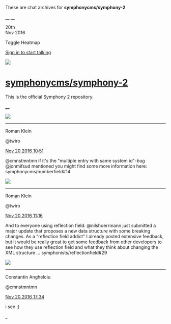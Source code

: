 These are chat archives for **symphonycms/symphony-2**

[__](/symphonycms/symphony-2/archives/2016/11/21)
[__](/symphonycms/symphony-2/archives/2016/11/19)

20th  
Nov 2016

Toggle Heatmap

[Sign in to start talking](/login?action=login&button=archive-login)

![](https://avatars-02.gitter.im/group/iv/3/57542c45c43b8c601977197e?s=48)

#  [symphonycms/symphony-2](/symphonycms/symphony-2)

This is the official Symphony 2 repository.

[ __ ](/orgs/symphonycms/rooms "More symphonycms rooms" )

![](https://avatars2.githubusercontent.com/u/870227?v=3&s=30)

__ __

Roman Klein

@twiro

[Nov 20 2016
10:51](https://gitter.im/symphonycms/symphony-2?at=58318048297a180b4f180ab8 ""
)

@cmnstmntmn if it's the "multiple entry with same system id"-bug @jonmifsud
mentioned you might find some more information here:
symphonycms/numberfield#14

![](https://avatars2.githubusercontent.com/u/870227?v=3&s=30)

__ __

Roman Klein

@twiro

[Nov 20 2016
11:16](https://gitter.im/symphonycms/symphony-2?at=58318602238757566cccd3d2 ""
)

And to everyone using reflection field: @nilshoerrmann just submitted a major
update that proposes a new data structure with some breaking changes. As a
"reflection field addict" I already posted extensive feedback, but it would be
really great to get some feedback from other developers to see how they use
reflection field and what they think about changing the XML structure ...
symphonists/reflectionfield#29

![](https://avatars1.githubusercontent.com/u/2312755?v=3&s=30)

__ __

Constantin Angheloiu

@cmnstmntmn

[Nov 20 2016
17:34](https://gitter.im/symphonycms/symphony-2?at=5831dea9c6c4993013c245ed ""
)

i see ;)

_

